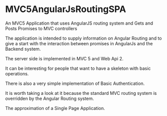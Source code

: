 MVC5AngularJsRoutingSPA
=======================

An MVC5 Application that uses AngularJS routing system and Gets and Posts Promises to MVC controllers

The application is intended to supply information on Angular Routing and to give a start with the interaction between promises in AngularJs and the Backend system.

The server side is implemented in MVC 5 and Web Api 2.

It can be interesting for people that want to have a skeleton with basic operations.

There is also a very simple implementation of Basic Authentication.

It is worth taking a look at it because the standard MVC routing system is overridden by the Angular Routing system.

The approximation of a Single Page Application.
